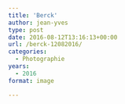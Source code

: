 ```yaml
---
title: 'Berck'
author: jean-yves
type: post
date: 2016-08-12T13:16:13+00:00
url: /berck-12082016/
categories:
  - Photographie
years:
  - 2016
format: image

---
```

